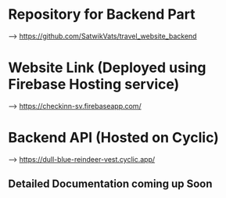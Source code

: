 # Repository for Backend Part

--> https://github.com/SatwikVats/travel_website_backend

# Website Link (Deployed using Firebase Hosting service)

--> https://checkinn-sv.firebaseapp.com/

# Backend API (Hosted on Cyclic)

--> https://dull-blue-reindeer-vest.cyclic.app/

## Detailed Documentation coming up Soon

